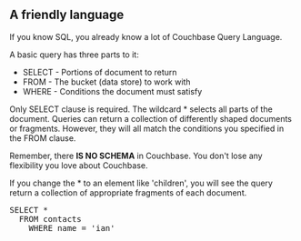 ## A friendly language

If you know SQL, you already know a lot of Couchbase Query Language.

A basic query has three parts to it:

* SELECT - Portions of document to return
* FROM - The bucket (data store) to work with
* WHERE - Conditions the document must satisfy

Only SELECT clause is required. The wildcard * selects all parts of the document. Queries can return a collection of differently shaped documents or fragments. However, they will all match the conditions you specified in the FROM clause.

Remember, there **IS NO SCHEMA** in Couchbase. You don't lose any flexibility you love about Couchbase.

If you change the * to an element like 'children', you will see the query return a collection of appropriate fragments of each document.

<pre id="example">
SELECT *
  FROM contacts
    WHERE name = 'ian'
</pre>
